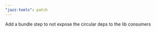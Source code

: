 ```yaml
---
"jazz-tools": patch
---
```


Add a bundle step to not expose the circular deps to the lib consumers
